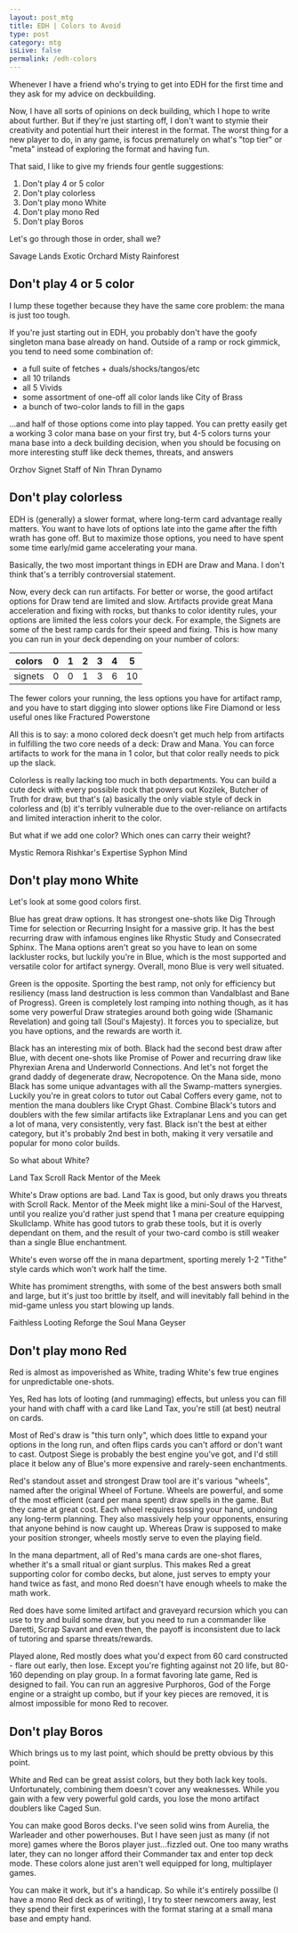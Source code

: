 ```yaml
---
layout: post_mtg
title: EDH | Colors to Avoid
type: post
category: mtg
isLive: false
permalink: /edh-colors
---
```


Whenever I have a friend who's trying to get into EDH for the first time and they ask for my advice on deckbuilding.

Now, I have all sorts of opinions on deck building, which I hope to write about further. But if they're just starting off, I don't want to stymie their creativity and potential hurt their interest in the format. The worst thing for a new player to do, in any game, is focus prematurely on what's "top tier" or "meta" instead of exploring the format and having fun.

That said, I like to give my friends four gentle suggestions:

1. Don't play 4 or 5 color
2. Don't play colorless
3. Don't play mono White
4. Don't play mono Red
4. Don't play Boros

Let's go through those in order, shall we?

<div class="center">
  <card-image>Savage Lands</card-image>
  <card-image>Exotic Orchard</card-image>
  <card-image>Misty Rainforest</card-image>
</div>

## Don't play 4 or 5 color

I lump these together because they have the same core problem: the mana is just too tough.

If you're just starting out in EDH, you probably don't have the goofy singleton mana base already on hand. Outside of a ramp or rock gimmick, you tend to need some combination of:

- a full suite of fetches + duals/shocks/tangos/etc
- all 10 trilands
- all 5 Vivids
- some assortment of one-off all color lands like <card-text>City of Brass</card-text>
- a bunch of two-color lands to fill in the gaps

...and half of those options come into play tapped. You can pretty easily get a working 3 color mana base on your first try, but 4-5 colors turns your mana base into a deck building decision, when you should be focusing on more interesting stuff like deck themes, threats, and answers

<div class="center">
  <card-image>Orzhov Signet</card-image>
  <card-image>Staff of Nin</card-image>
  <card-image>Thran Dynamo</card-image>
</div>

## Don't play colorless

EDH is (generally) a slower format, where long-term card advantage really matters. You want to have lots of options late into the game after the fifth wrath has gone off. But to maximize those options, you need to have spent some time early/mid game accelerating your mana.

Basically, the two most important things in EDH are Draw and Mana. I don't think that's a terribly controversial statement.

Now, every deck can run artifacts. For better or worse, the good artifact options for Draw tend are limited and slow. Artifacts provide great Mana acceleration and fixing with rocks, but thanks to color identity rules, your options are limited the less colors your deck. For example, the Signets are some of the best ramp cards for their speed and fixing. This is how many you can run in your deck depending on your number of colors:

<div class="center">
  <table>
    <thead>
      <tr>
        <th>colors</th>
        <th>0</th>
        <th>1</th>
        <th>2</th>
        <th>3</th>
        <th>4</th>
        <th>5</th>
      </tr>
    </thead>
    <tbody>
      <tr>
        <td>signets</td>
        <td>0</td>
        <td>0</td>
        <td>1</td>
        <td>3</td>
        <td>6</td>
        <td>10</td>
      </tr>
    </tbody>
  </table>
</div>

The fewer colors your running, the less options you have for artifact ramp, and you have to start digging into slower options like <card-text>Fire Diamond</card-text> or less useful ones like <card-text>Fractured Powerstone</card-text>

All this is to say: a mono colored deck doesn't get much help from artifacts in fulfilling the two core needs of a deck: Draw and Mana. You can force artifacts to work for the mana in 1 color, but that color really needs to pick up the slack.

Colorless is really lacking too much in both departments. You can build a cute deck with every possible rock that powers out <card-text>Kozilek, Butcher of Truth</card-text> for draw, but that's (a) basically the only viable style of deck in colorless and (b) it's terribly vulnerable due to the over-reliance on artifacts and limited interaction inherit to the color.

But what if we add one color? Which ones can carry their weight?

<div class="center">
  <card-image>Mystic Remora</card-image>
  <card-image>Rishkar's Expertise</card-image>
  <card-image>Syphon Mind</card-image>
</div>

## Don't play mono White

Let's look at some good colors first.

Blue has great draw options. It has strongest one-shots like <card-text>Dig Through Time</card-text> for selection or <card-text>Recurring Insight</card-text> for a massive grip. It has the best recurring draw with infamous engines like <card-text>Rhystic Study</card-text> and <card-text>Consecrated Sphinx</card-text>. The Mana options aren't great so you have to lean on some lackluster rocks, but luckily you're in Blue, which is the most supported and versatile color for artifact synergy. Overall, mono Blue is very well situated.

Green is the opposite. Sporting the best ramp, not only for efficiency but resiliency (mass land destruction is less common than <card-text>Vandalblast</card-text> and <card-text>Bane of Progress</card-text>). Green is completely lost ramping into nothing though, as it has some very powerful Draw strategies around both going wide (<card-text>Shamanic Revelation</card-text>) and going tall (<card-text>Soul's Majesty</card-text>). It forces you to specialize, but you have options, and the rewards are worth it.

Black has an interesting mix of both. Black had the second best draw after Blue, with decent one-shots like <card-text>Promise of Power</card-text> and recurring draw like <card-text>Phyrexian Arena</card-text> and <card-text>Underworld Connections</card-text>. And let's not forget the grand daddy of degenerate draw, <card-text>Necropotence</card-text>. On the Mana side, mono Black has some unique advantages with all the Swamp-matters synergies. Luckily you're in great colors to tutor out <card-text>Cabal Coffers</card-text> every game, not to mention the mana doublers like <card-text>Crypt Ghast</card-text>. Combine Black's tutors and doublers with the few similar artifacts like <card-text>Extraplanar Lens</card-text> and you can get a lot of mana, very consistently, very fast. Black isn't the best at either category, but it's probably 2nd best in both, making it very versatile and popular for mono color builds.

So what about White?

<div class="center">
  <card-image>Land Tax</card-image>
  <card-image>Scroll Rack</card-image>
  <card-image>Mentor of the Meek</card-image>
</div>

White's Draw options are bad. Land Tax is good, but only draws you threats with Scroll Rack. Mentor of the Meek might like a mini-<card-text>Soul of the Harvest</card-text>, until you realize you'd rather just spend that 1 mana per creature equipping Skullclamp. White has good tutors to grab these tools, but it is overly dependant on them, and the result of your two-card combo is still weaker than a single Blue enchantment.

White's even worse off the in mana department, sporting merely 1-2 "Tithe" style cards which won't work half the time.

White has promiment strengths, with some of the best answers both <card-text name="Swords to Plowshares">small</card-text> and <card-text name="Austere Command">large</card-text>, but it's just too brittle by itself, and will inevitably fall behind in the mid-game unless you start blowing up lands.

<div class="center">
  <card-image>Faithless Looting</card-image>
  <card-image>Reforge the Soul</card-image>
  <card-image>Mana Geyser</card-image>
</div>

## Don't play mono Red

Red is almost as impoverished as White, trading White's few true engines for unpredictable one-shots.

Yes, Red has lots of looting (and <card-text name="Cathartic Reunion">rummaging</card-text>) effects, but unless you can fill your hand with chaff with a card like Land Tax, you're still (at best) neutral on cards.

Most of Red's draw is "this turn only", which does little to expand your options in the long run, and often flips cards you can't afford or don't want to cast. <card-text>Outpost Siege</card-text> is probably the best engine you've got, and I'd still place it below any of Blue's <card-name name="Shrine of Seeing Wind">more expensive and rarely-seen enchantments</card-name>.

Red's standout asset and strongest Draw tool are it's various "wheels", named after the original <card-text>Wheel of Fortune</card-text>. Wheels are powerful, and some of the most efficient (card per mana spent) draw spells in the game. But they came at great cost. Each wheel requires tossing your hand, undoing any long-term planning. They also massively help your opponents, ensuring that anyone behind is now caught up. Whereas Draw is supposed to make your position stronger, wheels mostly serve to even the playing field.

In the mana department, all of Red's mana cards are one-shot flares, whether it's a <card-text name="Rite of Flame">small ritual</card-text> or <card-text name="Mana Geyser">giant surplus</card-text>. This makes Red a great supporting color for combo decks, but alone, just serves to empty your hand twice as fast, and mono Red doesn't have enough wheels to make the math work.

Red does have some limited artifact and graveyard recursion which you can use to try and build some draw, but you need to run a commander like <card-text>Daretti, Scrap Savant</card-text> and even then, the payoff is inconsistent due to lack of tutoring and sparse threats/rewards.

Played alone, Red mostly does what you'd expect from 60 card constructed - flare out early, then lose. Except you're fighting against not 20 life, but 80-160 depending on play group. In a format favoring late game, Red is designed to fail. You can run an aggresive <card-text>Purphoros, God of the Forge</card-text> engine or a straight up combo, but if your key pieces are removed, it is almost impossible for mono Red to recover.

## Don't play Boros

Which brings us to my last point, which should be pretty obvious by this point.

White and Red can be great assist colors, but they both lack key tools. Unfortunately, combining them doesn't cover any weaknesses. While you gain with a few very powerful gold cards, you lose the mono artifact doublers like <card-text>Caged Sun</card-text>.

You can make good Boros decks. I've seen solid wins from <card-text>Aurelia, the Warleader</card-text> and other powerhouses. But I have seen just as many (if not more) games where the Boros player just...fizzled out. One too many wraths later, they can no longer afford their Commander tax and enter top deck mode. These colors alone just aren't well equipped for long, multiplayer games.

You can make it work, but it's a handicap. So while it's entirely possilbe (I have a mono Red deck as of writing), I try to steer newcomers away, lest they spend their first experinces with the format staring at a small mana base and empty hand.



